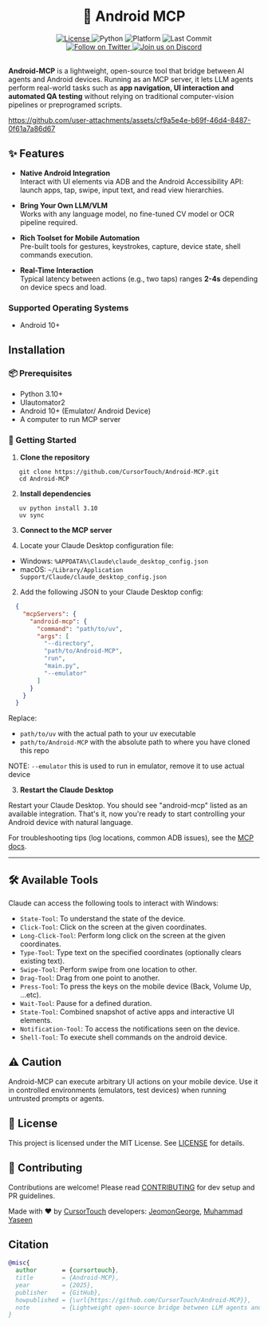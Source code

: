 <div align="center">

  <h1>🤖 Android MCP</h1>

  <a href="https://github.com/CursorTouch/Android-MCP/blob/main/LICENSE">
    <img src="https://img.shields.io/badge/license-MIT-green" alt="License">
  </a>
  <img src="https://img.shields.io/badge/python-3.12%2B-blue" alt="Python">
  <img src="https://img.shields.io/badge/platform-Android%2010+-blue" alt="Platform">
  <img src="https://img.shields.io/github/last-commit/CursorTouch/Android-MCP" alt="Last Commit">
  <br>
  <a href="https://x.com/CursorTouch">
    <img src="https://img.shields.io/badge/follow-%40CursorTouch-1DA1F2?logo=twitter&style=flat" alt="Follow on Twitter">
  </a>
  <a href="https://discord.com/invite/Aue9Yj2VzS">
    <img src="https://img.shields.io/badge/Join%20on-Discord-5865F2?logo=discord&logoColor=white&style=flat" alt="Join us on Discord">
  </a>

</div>

<br>

**Android-MCP** is a lightweight, open-source tool that bridge between AI agents and Android devices. Running as an MCP server, it lets LLM agents perform real-world tasks such as **app navigation, UI interaction and automated QA testing** without relying on traditional computer-vision pipelines or preprogramed scripts.

<https://github.com/user-attachments/assets/cf9a5e4e-b69f-46d4-8487-0f61a7a86d67>

## ✨ Features

- **Native Android Integration**  
  Interact with UI elements via ADB and the Android Accessibility API: launch apps, tap, swipe, input text, and read view hierarchies.

- **Bring Your Own LLM/VLM**  
  Works with any language model, no fine-tuned CV model or OCR pipeline required.

- **Rich Toolset for Mobile Automation**  
  Pre-built tools for gestures, keystrokes, capture, device state, shell commands execution.

- **Real-Time Interaction**  
  Typical latency between actions (e.g., two taps) ranges **2-4s** depending on device specs and load.

### Supported Operating Systems

- Android 10+

## Installation

### 📦 Prerequisites

- Python 3.10+
- UIautomator2
- Android 10+ (Emulator/ Android Device)
- A computer to run MCP server

### 🏁 Getting Started

1. **Clone the repository**

```shell
   git clone https://github.com/CursorTouch/Android-MCP.git
   cd Android-MCP
```

2. **Install dependencies**

```shell
   uv python install 3.10
   uv sync
```

3. **Connect to the MCP server**

1. Locate your Claude Desktop configuration file:

  - Windows: `%APPDATA%\Claude\claude_desktop_config.json`
  - macOS: `~/Library/Application Support/Claude/claude_desktop_config.json`

2. Add the following JSON to your Claude Desktop config:

  ```json
    {
      "mcpServers": {
        "android-mcp": {
          "command": "path/to/uv",
          "args": [
            "--directory",
            "path/to/Android-MCP",
            "run",
            "main.py",
            "--emulator"
          ]
        }
      }
    }
  ```
  Replace:
  - `path/to/uv` with the actual path to your uv executable
  - `path/to/Android-MCP` with the absolute path to where you have cloned this repo

  NOTE: `--emulator` this is used to run in emulator, remove it to use actual device

3. **Restart the Claude Desktop**

Restart your Claude Desktop. You should see "android-mcp" listed as an available integration. That's it, now you're ready to start controlling your Android device with natural language.

For troubleshooting tips (log locations, common ADB issues), see the [MCP docs](https://modelcontextprotocol.io/quickstart/server#android-mcp-integration-issues).

---

## 🛠️ Available Tools

Claude can access the following tools to interact with Windows:

- `State-Tool`: To understand the state of the device.
- `Click-Tool`: Click on the screen at the given coordinates.
- `Long-Click-Tool`: Perform long click on the screen at the given coordinates.
- `Type-Tool`: Type text on the specified coordinates (optionally clears existing text).
- `Swipe-Tool`: Perform swipe from one location to other.
- `Drag-Tool`: Drag from one point to another.
- `Press-Tool`: To press the keys on the mobile device (Back, Volume Up, ...etc).
- `Wait-Tool`: Pause for a defined duration.
- `State-Tool`: Combined snapshot of active apps and interactive UI elements.
- `Notification-Tool`: To access the notifications seen on the device.
- `Shell-Tool`: To execute shell commands on the android device.

## ⚠️ Caution

Android-MCP can execute arbitrary UI actions on your mobile device. Use it in controlled environments (emulators, test devices) when running untrusted prompts or agents.

## 🪪 License

This project is licensed under the MIT License. See [LICENSE](LICENSE) for details.

## 🤝 Contributing

Contributions are welcome! Please read [CONTRIBUTING](CONTRIBUTING) for dev setup and PR guidelines.

Made with ❤️ by [CursorTouch](https://github.com/cursortouch) developers: [JeomonGeorge](https://github.com/jeomon), [Muhammad Yaseen](https://github.com/mhmdyaseen)

## Citation

```bibtex
@misc{
  author       = {cursortouch},
  title        = {Android-MCP},
  year         = {2025},
  publisher    = {GitHub},
  howpublished = {\url{https://github.com/CursorTouch/Android-MCP}},
  note         = {Lightweight open-source bridge between LLM agents and Android},
}
```
